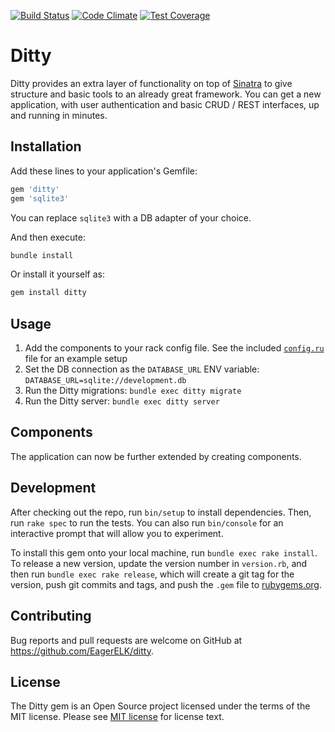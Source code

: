 [![Build Status](https://travis-ci.org/EagerELK/ditty.svg?branch=master)](https://travis-ci.org/EagerELK/ditty)
[![Code Climate](https://codeclimate.com/github/EagerELK/ditty/badges/gpa.svg)](https://codeclimate.com/github/EagerELK/ditty)
[![Test Coverage](https://codeclimate.com/github/EagerELK/ditty/badges/coverage.svg)](https://codeclimate.com/github/EagerELK/ditty/coverage)

# Ditty

Ditty provides an extra layer of functionality on top of [Sinatra](http://sinatrarb.com/) to give structure and basic tools to an already great framework. You can get a new application, with user authentication and basic CRUD / REST interfaces, up and running in minutes.

## Installation

Add these lines to your application's Gemfile:

```ruby
gem 'ditty'
gem 'sqlite3'
```

You can replace `sqlite3` with a DB adapter of your choice.

And then execute:

```bash
bundle install
```

Or install it yourself as:

```bash
gem install ditty
```

## Usage

1. Add the components to your rack config file. See the included [`config.ru`](https://github.com/EagerELK/ditty/blob/master/config.ru) file for an example setup
2. Set the DB connection as the `DATABASE_URL` ENV variable: `DATABASE_URL=sqlite://development.db`
3. Run the Ditty migrations: `bundle exec ditty migrate`
4. Run the Ditty server: `bundle exec ditty server`

## Components

The application can now be further extended by creating components.

## Development

After checking out the repo, run `bin/setup` to install dependencies. Then, run `rake spec` to run the tests. You can also run `bin/console` for an interactive prompt that will allow you to experiment.

To install this gem onto your local machine, run `bundle exec rake install`. To release a new version, update the version number in `version.rb`, and then run `bundle exec rake release`, which will create a git tag for the version, push git commits and tags, and push the `.gem` file to [rubygems.org](https://rubygems.org).


## Contributing

Bug reports and pull requests are welcome on GitHub at https://github.com/EagerELK/ditty.

## License

The Ditty gem is an Open Source project licensed under the terms of
the MIT license.  Please see [MIT license](License.txt)
for license text.
